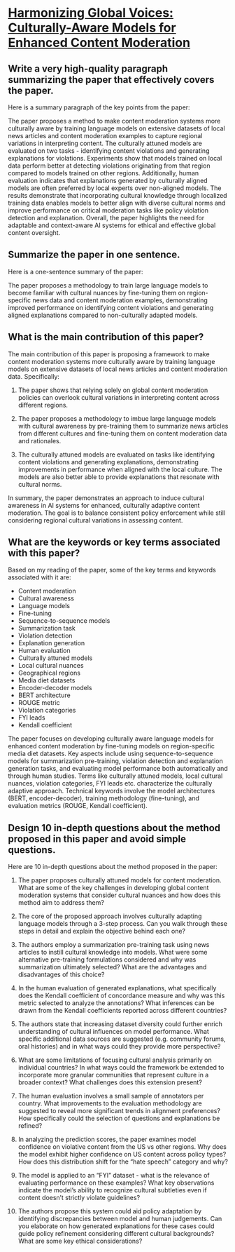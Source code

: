 # [Harmonizing Global Voices: Culturally-Aware Models for Enhanced Content   Moderation](https://arxiv.org/abs/2312.02401)

## Write a very high-quality paragraph summarizing the paper that effectively covers the paper.

 Here is a summary paragraph of the key points from the paper:

The paper proposes a method to make content moderation systems more culturally aware by training language models on extensive datasets of local news articles and content moderation examples to capture regional variations in interpreting content. The culturally attuned models are evaluated on two tasks - identifying content violations and generating explanations for violations. Experiments show that models trained on local data perform better at detecting violations originating from that region compared to models trained on other regions. Additionally, human evaluation indicates that explanations generated by culturally aligned models are often preferred by local experts over non-aligned models. The results demonstrate that incorporating cultural knowledge through localized training data enables models to better align with diverse cultural norms and improve performance on critical moderation tasks like policy violation detection and explanation. Overall, the paper highlights the need for adaptable and context-aware AI systems for ethical and effective global content oversight.


## Summarize the paper in one sentence.

 Here is a one-sentence summary of the paper:

The paper proposes a methodology to train large language models to become familiar with cultural nuances by fine-tuning them on region-specific news data and content moderation examples, demonstrating improved performance on identifying content violations and generating aligned explanations compared to non-culturally adapted models.


## What is the main contribution of this paper?

 The main contribution of this paper is proposing a framework to make content moderation systems more culturally aware by training language models on extensive datasets of local news articles and content moderation data. Specifically:

1) The paper shows that relying solely on global content moderation policies can overlook cultural variations in interpreting content across different regions. 

2) The paper proposes a methodology to imbue large language models with cultural awareness by pre-training them to summarize news articles from different cultures and fine-tuning them on content moderation data and rationales.

3) The culturally attuned models are evaluated on tasks like identifying content violations and generating explanations, demonstrating improvements in performance when aligned with the local culture. The models are also better able to provide explanations that resonate with cultural norms.

In summary, the paper demonstrates an approach to induce cultural awareness in AI systems for enhanced, culturally adaptive content moderation. The goal is to balance consistent policy enforcement while still considering regional cultural variations in assessing content.


## What are the keywords or key terms associated with this paper?

 Based on my reading of the paper, some of the key terms and keywords associated with it are:

- Content moderation
- Cultural awareness 
- Language models
- Fine-tuning
- Sequence-to-sequence models
- Summarization task
- Violation detection
- Explanation generation
- Human evaluation
- Culturally attuned models
- Local cultural nuances
- Geographical regions
- Media diet datasets
- Encoder-decoder models
- BERT architecture
- ROUGE metric
- Violation categories 
- FYI leads
- Kendall coefficient

The paper focuses on developing culturally aware language models for enhanced content moderation by fine-tuning models on region-specific media diet datasets. Key aspects include using sequence-to-sequence models for summarization pre-training, violation detection and explanation generation tasks, and evaluating model performance both automatically and through human studies. Terms like culturally attuned models, local cultural nuances, violation categories, FYI leads etc. characterize the culturally adaptive approach. Technical keywords involve the model architectures (BERT, encoder-decoder), training methodology (fine-tuning), and evaluation metrics (ROUGE, Kendall coefficient).


## Design 10 in-depth questions about the method proposed in this paper and avoid simple questions.

 Here are 10 in-depth questions about the method proposed in the paper:

1. The paper proposes culturally attuned models for content moderation. What are some of the key challenges in developing global content moderation systems that consider cultural nuances and how does this method aim to address them?

2. The core of the proposed approach involves culturally adapting language models through a 3-step process. Can you walk through these steps in detail and explain the objective behind each one? 

3. The authors employ a summarization pre-training task using news articles to instill cultural knowledge into models. What were some alternative pre-training formulations considered and why was summarization ultimately selected? What are the advantages and disadvantages of this choice?

4. In the human evaluation of generated explanations, what specifically does the Kendall coefficient of concordance measure and why was this metric selected to analyze the annotations? What inferences can be drawn from the Kendall coefficients reported across different countries?

5. The authors state that increasing dataset diversity could further enrich understanding of cultural influences on model performance. What specific additional data sources are suggested (e.g. community forums, oral histories) and in what ways could they provide more perspective?

6. What are some limitations of focusing cultural analysis primarily on individual countries? In what ways could the framework be extended to incorporate more granular communities that represent culture in a broader context? What challenges does this extension present?

7. The human evaluation involves a small sample of annotators per country. What improvements to the evaluation methodology are suggested to reveal more significant trends in alignment preferences? How specifically could the selection of questions and explanations be refined?

8. In analyzing the prediction scores, the paper examines model confidence on violative content from the US vs other regions. Why does the model exhibit higher confidence on US content across policy types? How does this distribution shift for the “hate speech” category and why?

9. The model is applied to an “FYI” dataset - what is the relevance of evaluating performance on these examples? What key observations indicate the model’s ability to recognize cultural subtleties even if content doesn’t strictly violate guidelines?

10. The authors propose this system could aid policy adaptation by identifying discrepancies between model and human judgements. Can you elaborate on how generated explanations for these cases could guide policy refinement considering different cultural backgrounds? What are some key ethical considerations?
